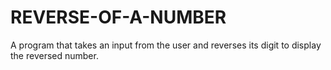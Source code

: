 # REVERSE-OF-A-NUMBER
A program that takes an input from the user and reverses its digit to display the reversed number.
